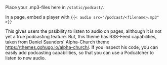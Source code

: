 Place your .mp3-files here in `/static/podcast/`.

In a page, embed a player with `{{< audio src="/podcast/<filename>.mp3" >}}`

This gives users the pssibility to listen to audio on pages, allthough it is not yet a true podcasting feature. But, this theme has RSS-Feed capabilities, taken from Daniel Saunders' Alpha-Church theme <https://themes.gohugo.io/alpha-church/>. If you inspect his code, you can easily add podcasting capabilities, so that you can use a Podcatcher to listen to new audio.
